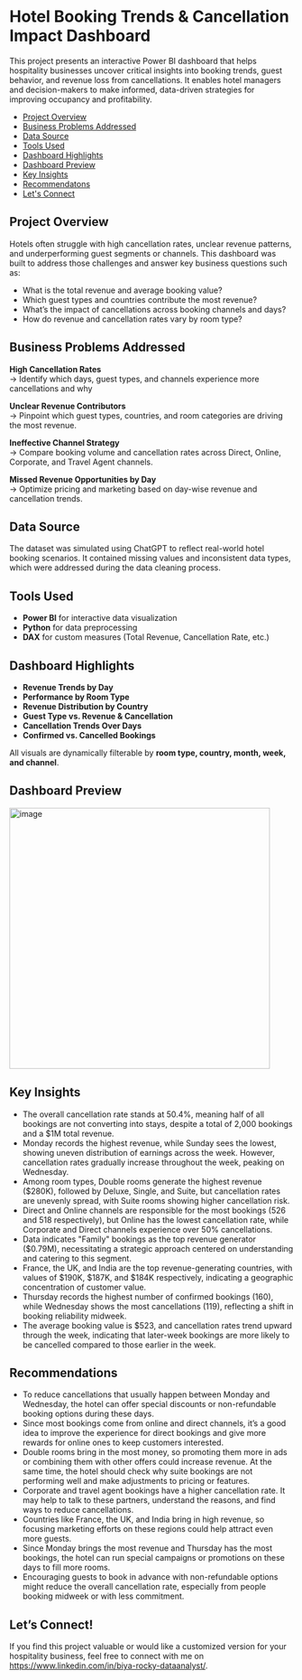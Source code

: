 # Hotel Booking Trends & Cancellation Impact Dashboard
This project presents an interactive Power BI dashboard that helps hospitality businesses uncover critical insights into booking trends, guest behavior, and revenue loss from cancellations. It enables hotel managers and decision-makers to make informed, data-driven strategies for improving occupancy and profitability.

- [Project Overview](#project-overview)
- [Business Problems Addressed](#business-problem-addressed)
- [Data Source](#data-source)
- [Tools Used](#tools-used)
- [Dashboard Highlights](#dashboard-highlights)
- [Dashboard Preview](#dashboard-preview)
- [Key Insights](#key-insights)
- [Recommendatons](#recommendations)
- [Let's Connect](#let's-connect)



## Project Overview
Hotels often struggle with high cancellation rates, unclear revenue patterns, and underperforming guest segments or channels. This dashboard was built to address those challenges and answer key business questions such as:

- What is the total revenue and average booking value?
- Which guest types and countries contribute the most revenue?
- What’s the impact of cancellations across booking channels and days?
- How do revenue and cancellation rates vary by room type?

## Business Problems Addressed
**High Cancellation Rates**  
→ Identify which days, guest types, and channels experience more cancellations and why

**Unclear Revenue Contributors**  
→ Pinpoint which guest types, countries, and room categories are driving the most revenue.

**Ineffective Channel Strategy**  
→ Compare booking volume and cancellation rates across Direct, Online, Corporate, and Travel Agent channels.

**Missed Revenue Opportunities by Day**  
→ Optimize pricing and marketing based on day-wise revenue and cancellation trends.

## Data Source
The dataset was simulated using ChatGPT to reflect real-world hotel booking scenarios. It contained missing values and inconsistent data types, 
which were addressed during the data cleaning process.

## Tools Used

- **Power BI** for interactive data visualization  
- **Python** for data preprocessing  
- **DAX** for custom measures (Total Revenue, Cancellation Rate, etc.)

## Dashboard Highlights

- **Revenue Trends by Day**
- **Performance by Room Type**
- **Revenue Distribution by Country**
- **Guest Type vs. Revenue & Cancellation**
- **Cancellation Trends Over Days**
- **Confirmed vs. Cancelled Bookings**

All visuals are dynamically filterable by **room type, country, month, week, and channel**.

## Dashboard Preview
<img width="462" alt="image" src="https://github.com/user-attachments/assets/d344a3b8-846f-401b-99d8-905bd39347ee" />

## Key Insights
- The overall cancellation rate stands at 50.4%, meaning half of all bookings are not converting into stays, despite a total of 2,000 bookings and a $1M total revenue.
- Monday records the highest revenue, while Sunday sees the lowest, showing uneven distribution of earnings across the week. However, cancellation rates gradually increase throughout the week, peaking on Wednesday.
- Among room types, Double rooms generate the highest revenue ($280K), followed by Deluxe, Single, and Suite, but cancellation rates are unevenly spread, with Suite rooms showing higher cancellation risk.
- Direct and Online channels are responsible for the most bookings (526 and 518 respectively), but Online has the lowest cancellation rate, while Corporate and Direct channels experience over 50% cancellations.
- Data indicates "Family" bookings as the top revenue generator ($0.79M), necessitating a strategic approach centered on understanding and catering to this segment.
- France, the UK, and India are the top revenue-generating countries, with values of $190K, $187K, and $184K respectively, indicating a geographic concentration of customer value.
- Thursday records the highest number of confirmed bookings (160), while Wednesday shows the most cancellations (119), reflecting a shift in booking reliability midweek.
- The average booking value is $523, and cancellation rates trend upward through the week, indicating that later-week bookings are more likely to be cancelled compared to those earlier in the week.

## Recommendations
- To reduce cancellations that usually happen between Monday and Wednesday, the hotel can offer special discounts or non-refundable booking options during these days.
- Since most bookings come from online and direct channels, it’s a good idea to improve the experience for direct bookings and give more rewards for online ones to keep customers interested.
- Double rooms bring in the most money, so promoting them more in ads or combining them with other offers could increase revenue. At the same time, the hotel should check why suite bookings are not performing well and make adjustments to pricing or features.
- Corporate and travel agent bookings have a higher cancellation rate. It may help to talk to these partners, understand the reasons, and find ways to reduce cancellations. 
- Countries like France, the UK, and India bring in high revenue, so focusing marketing efforts on these regions could help attract even more guests.
- Since Monday brings the most revenue and Thursday has the most bookings, the hotel can run special campaigns or promotions on these days to fill more rooms.
- Encouraging guests to book in advance with non-refundable options might reduce the overall cancellation rate, especially from people booking midweek or with less commitment.

## Let’s Connect!
If you find this project valuable or would like a customized version for your hospitality business, feel free to connect with me on https://www.linkedin.com/in/biya-rocky-dataanalyst/.

